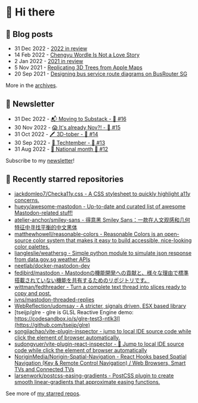 # 👋 Hi there

## 📝 Blog posts

<!-- feed start -->
- 31 Dec 2022 - [2022 in review](https://cheeaun.com/blog/2022/12/2022-in-review/)
- 14 Feb 2022 - [Chengyu Wordle Is Not a Love Story](https://cheeaun.com/blog/2022/02/chengyu-wordle-is-not-a-love-story/)
- 2 Jan 2022 - [2021 in review](https://cheeaun.com/blog/2022/01/2021-in-review/)
- 5 Nov 2021 - [Replicating 3D Trees from Apple Maps](https://cheeaun.com/blog/2021/11/replicating-3d-trees-apple-maps/)
- 20 Sep 2021 - [Designing bus service route diagrams on BusRouter SG](https://cheeaun.com/blog/2021/09/bus-service-route-diagrams-busrouter-sg/)
<!-- feed end -->

More in the [archives](https://cheeaun.com/blog/archives/).

## 📰 Newsletter

<!-- newsletter start -->
- 31 Dec 2022 - [📬 Moving to Substack - 🥫 #16](https://cheeaun.substack.com/p/moving-to-substack-16)
- 30 Nov 2022 - [😱 It's already Nov?! - 🥫 #15](https://cheeaun.substack.com/p/it-s-already-nov-15-1433832)
- 31 Oct 2022 - [🖍️ 3D-tober - 🥫 #14](https://cheeaun.substack.com/p/3d-tober-14-1385284)
- 30 Sep 2022 - [🍎 Techtember - 🥫 #13](https://cheeaun.substack.com/p/techtember-13-1335515)
- 31 Aug 2022 - [🎏 National month 🥫 #12](https://cheeaun.substack.com/p/national-month-12-1289556)
<!-- newsletter end -->

Subscribe to my [newsletter](https://cheeaun.substack.com/)!

## 🌟 Recently starred repositories

<!-- starred repos start -->
- [jackdomleo7/Checka11y.css - A CSS stylesheet to quickly highlight a11y concerns.](https://github.com/jackdomleo7/Checka11y.css)
- [hueyy/awesome-mastodon - Up-to-date and curated list of awesome Mastodon-related stuff!](https://github.com/hueyy/awesome-mastodon)
- [atelier-anchor/smiley-sans - 得意黑 Smiley Sans：一款在人文观感和几何特征中寻找平衡的中文黑体](https://github.com/atelier-anchor/smiley-sans)
- [matthewhowell/reasonable-colors - Reasonable Colors is an open-source color system that makes it easy to build accessible, nice-looking color palettes.](https://github.com/matthewhowell/reasonable-colors)
- [liangleslie/weathersg - Simple python module to simulate json response from data.gov.sg weather APIs](https://github.com/liangleslie/weathersg)
- [neetlab/docker-mastodon-dev](https://github.com/neetlab/docker-mastodon-dev)
- [fedibird/mastodon - Mastodonの機能開発への貢献と、様々な理由で標準搭載されていない機能を共有するためのリポジトリです。](https://github.com/fedibird/mastodon)
- [wittman/fedthreader - Turn a complete text thread into slices ready to copy and post.](https://github.com/wittman/fedthreader)
- [jvns/mastodon-threaded-replies](https://github.com/jvns/mastodon-threaded-replies)
- [WebReflection/udomsay - A stricter, signals driven, ESX based library](https://github.com/WebReflection/udomsay)
- [tseijp/glre - glre is GLSL Reactive Engine demo: https://codesandbox.io/s/glre-test3-ntlk3l](https://github.com/tseijp/glre)
- [songjiachao/vite-plugin-inspector - jump to local IDE source code while click the element of browser automatically.](https://github.com/songjiachao/vite-plugin-inspector)
- [sudongyuer/vite-plugin-react-inspector - 🦋 Jump to local IDE source code while click the element of browser automatically](https://github.com/sudongyuer/vite-plugin-react-inspector)
- [NoriginMedia/Norigin-Spatial-Navigation - React Hooks based Spatial Navigation (Key & Remote Control Navigation) / Web Browsers, Smart TVs and Connected TVs](https://github.com/NoriginMedia/Norigin-Spatial-Navigation)
- [larsenwork/postcss-easing-gradients - PostCSS plugin to create smooth linear-gradients that approximate easing functions.](https://github.com/larsenwork/postcss-easing-gradients)
<!-- starred repos end -->

See more of [my starred repos](https://github.com/stars/cheeaun/).
